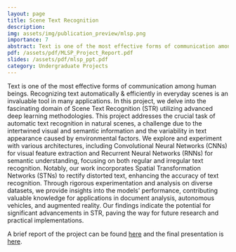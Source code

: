 ```yaml
---
layout: page
title: Scene Text Recognition
description:
img: assets/img/publication_preview/mlsp.png
importance: 7
abstract: Text is one of the most effective forms of communication among human beings. Recognizing text automatically & efficiently in everyday scenes is an invaluable tool in many applications. In this project, we delve into the fascinating domain of Scene Text Recognition (STR) utilizing advanced deep learning methodologies. This project addresses the crucial task of automatic text recognition in natural scenes, a challenge due to the intertwined visual and semantic information and the variability in text appearance caused by environmental factors. We explore and experiment with various architectures, including Convolutional Neural Networks (CNNs) for visual feature extraction and Recurrent Neural Networks (RNNs) for semantic understanding, focusing on both regular and irregular text recognition. Notably, our work incorporates Spatial Transformation Networks (STNs) to rectify distorted text, enhancing the accuracy of text recognition. Through rigorous experimentation and analysis on diverse datasets, we provide insights into the models' performance, contributing valuable knowledge for applications in document analysis, autonomous vehicles, and augmented reality. Our findings indicate the potential for significant advancements in STR, paving the way for future research and practical implementations.
pdf: /assets/pdf/MLSP_Project_Report.pdf
slides: /assets/pdf/mlsp_ppt.pdf
category: Undergraduate Projects
---
```


Text is one of the most effective forms of communication among human beings. Recognizing text automatically & efficiently in everyday scenes is an invaluable tool in many applications. In this project, we delve into the fascinating domain of Scene Text Recognition (STR) utilizing advanced deep learning methodologies. This project addresses the crucial task of automatic text recognition in natural scenes, a challenge due to the intertwined visual and semantic information and the variability in text appearance caused by environmental factors. We explore and experiment with various architectures, including Convolutional Neural Networks (CNNs) for visual feature extraction and Recurrent Neural Networks (RNNs) for semantic understanding, focusing on both regular and irregular text recognition. Notably, our work incorporates Spatial Transformation Networks (STNs) to rectify distorted text, enhancing the accuracy of text recognition. Through rigorous experimentation and analysis on diverse datasets, we provide insights into the models' performance, contributing valuable knowledge for applications in document analysis, autonomous vehicles, and augmented reality. Our findings indicate the potential for significant advancements in STR, paving the way for future research and practical implementations.

A brief report of the project can be found <a href="{{ site.url }}{{ site.baseurl }}/assets/pdf/MLSP_Project_Report.pdf" target="_blank" rel="noreferrer noopener">here</a> and the final presentation is <a href="{{ site.url }}{{ site.baseurl }}/assets/pdf/mlsp_ppt.pdf" target="_blank" rel="noreferrer noopener">here</a>.
